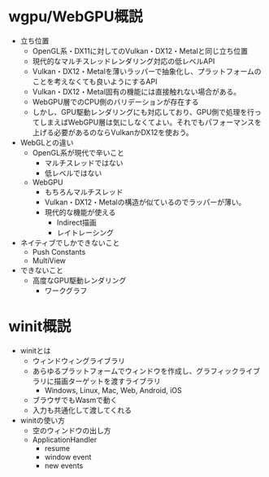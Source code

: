 # wgpu/WebGPU概説

- 立ち位置
  - OpenGL系・DX11に対してのVulkan・DX12・Metalと同じ立ち位置
  - 現代的なマルチスレッドレンダリング対応の低レベルAPI
  - Vulkan・DX12・Metalを薄いラッパーで抽象化し、プラットフォームのことを考えなくても良いようにするAPI
  - Vulkan・DX12・Metal固有の機能には直接触れない場合がある。
  - WebGPU層でのCPU側のバリデーションが存在する
  - しかし、GPU駆動レンダリングにも対応しており、GPU側で処理を行ってしまえばWebGPU層は気にしなくてよい。それでもパフォーマンスを上げる必要があるのならVulkanかDX12を使おう。
- WebGLとの違い
  - OpenGL系が現代で辛いこと
    - マルチスレッドではない
    - 低レベルではない
  - WebGPU
    - もちろんマルチスレッド
    - Vulkan・DX12・Metalの構造が似ているのでラッパーが薄い。
    - 現代的な機能が使える
      - Indirect描画
      - レイトレーシング
- ネイティブでしかできないこと
  - Push Constants
  - MultiView
- できないこと
  - 高度なGPU駆動レンダリング
    - ワークグラフ

# winit概説

- winitとは
  - ウィンドウィングライブラリ
  - あらゆるプラットフォームでウィンドウを作成し、グラフィックライブラリに描画ターゲットを渡すライブラリ
    - Windows, Linux, Mac, Web, Android, iOS
  - ブラウザでもWasmで動く
  - 入力も共通化して渡してくれる
- winitの使い方
  - 空のウィンドウの出し方
  - ApplicationHandler
    - resume
    - window event
    - new events
